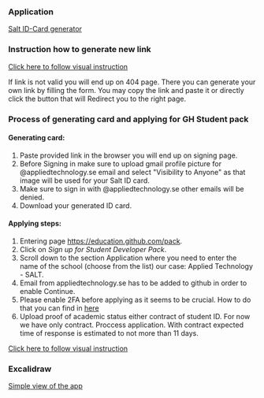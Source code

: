 ### Application
[Salt ID-Card generator](https://salt-community.github.io/salt-id-card/)


### Instruction how to generate new link
[Click here to follow visual instruction](https://youtu.be/Ra3fA3m0j_U)

If link is not valid you will end up on 404 page. 
There you can generate your own link by filling the form.
You may copy the link and paste it or directly click the button that will 
Redirect you to the right page.

### Process of generating card and applying for GH Student pack

#### Generating card:
1. Paste provided link in the browser you will end up on signing page.
2. Before Signing in make sure to upload gmail profile picture for @appliedtechnology.se email and select "Visibility to Anyone"
as that image will be used for your Salt ID card. 
3. Make sure to sign in with @appliedtechnology.se other emails will be denied.
4. Download your generated ID card.

#### Applying steps:
1. Entering page https://education.github.com/pack.
2. Click on *Sign up for Student Developer Pack*.
3. Scroll down to the section Application where you need to enter the name of the school (choose from the list) our case: Applied Technology - SALT.
4. Email from appliedtechnology.se has to be added to github in order to enable Continue.
5. Please enable 2FA before applying as it seems to be crucial. How to do that you can find in [here](https://docs.github.com/en/authentication/securing-your-account-with-two-factor-authentication-2fa/configuring-two-factor-authentication)
6. Upload proof of academic status either contract of student ID. For now we have only contract. Proccess application. With contract expected time of response is estimated to not more than 11 days.

[Click here to follow visual instruction](https://youtu.be/HPErznbVQiY)


### Excalidraw
[Simple view of the app](https://excalidraw.com/#json=bTwsnrCGFfx5t6UX28L74,IhnCz-hZiStd2vf0rz3djw)
